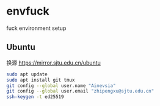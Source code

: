 # envfuck

fuck environment setup
## Ubuntu
换源 https://mirror.sjtu.edu.cn/ubuntu

```bash
sudo apt update
sudo apt install git tmux
git config --global user.name "Ainevsia"
git config --global user.email "zhipengxu@sjtu.edu.cn"
ssh-keygen -t ed25519
```
